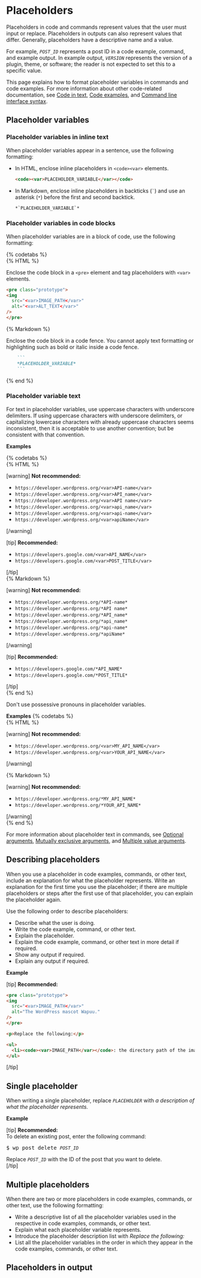 # Placeholders

Placeholders in code and commands represent values that the user must input or replace. Placeholders in outputs can also represent values that differ. Generally, placeholders have a descriptive name and a value.

For example, *`POST_ID`* represents a post ID in a code example, command, and example output. In example output, *`VERSION`* represents the version of a plugin, theme, or software; the reader is not expected to set this to a specific value.

This page explains how to format placeholder variables in commands and code examples. For more information about other code-related documentation, see [Code in text](), [Code examples](), and [Command line interface syntax]().

## Placeholder variables

### Placeholder variables in inline text

When placeholder variables appear in a sentence, use the following formatting:
- In HTML, enclose inline placeholders in `<code><var>` elements.
  ```html
  <code><var>PLACEHOLDER_VARIABLE</var></code>
  ```
- In Markdown, enclose inline placeholders in backticks (``` ` ```) and use an asterisk (`*`) before the first and second backtick.
  ```markdown
  *`PLACEHOLDER_VARIABLE`*
  ```

### Placeholder variables in code blocks

When placeholder variables are in a block of code, use the following formatting:

{% codetabs %}  
{% HTML %}  

Enclose the code block in a `<pre>` element and tag placeholders with `<var>` elements.
```html
<pre class="prototype">
<img
  src="<var>IMAGE_PATH</var>"
  alt="<var>ALT_TEXT</var>"
/>
</pre>
```  
{% Markdown %}  

Enclose the code block in a code fence. You cannot apply text formatting or highlighting such as bold or italic inside a code fence.
```markdown
    ```
    *PLACEHOLDER_VARIABLE*
    ```
```  
{% end %}

### Placeholder variable text

For text in placeholder variables, use uppercase characters with underscore delimiters. If using uppercase characters with underscore delimiters, or capitalizing lowercase characters with already uppercase characters seems inconsistent, then it is acceptable to use another convention; but be consistent with that convention.

**Examples**  

{% codetabs %}  
{% HTML %}  

[warning] **Not recommended:**  
- `https://developer.wordpress.org/<var>API-name</var>`
- `https://developer.wordpress.org/<var>API_name</var>`
- `https://developer.wordpress.org/<var>API name</var>`
- `https://developer.wordpress.org/<var>api_name</var>`
- `https://developer.wordpress.org/<var>api-name</var>`
- `https://developer.wordpress.org/<var>apiName</var>`  

[/warning]  

[tip] **Recommended:**  
- `https://developers.google.com/<var>API_NAME</var>`
- `https://developers.google.com/<var>POST_TITLE</var>`

[/tip]  
{% Markdown %}  

[warning] **Not recommended:**  
- `https://developer.wordpress.org/*API-name*`
- `https://developer.wordpress.org/*API name*`
- `https://developer.wordpress.org/*API_name*`
- `https://developer.wordpress.org/*api_name*`
- `https://developer.wordpress.org/*api-name*`
- `https://developer.wordpress.org/*apiName*`  

[/warning]  

[tip] **Recommended:**  
- `https://developers.google.com/*API_NAME*`
- `https://developers.google.com/*POST_TITLE*`

[/tip]  
{% end %}

Don't use possessive pronouns in placeholder variables.

**Examples**
{% codetabs %}  
{% HTML %}  

[warning] **Not recommended:**  
- `https://developer.wordpress.org/<var>MY_API_NAME</var>`
- `https://developer.wordpress.org/<var>YOUR_API_NAME</var>`  

[/warning]  

{% Markdown %}  

[warning] **Not recommended:**  
- `https://developer.wordpress.org/*MY_API_NAME*`
- `https://developer.wordpress.org/*YOUR_API_NAME*`  

[/warning]  
{% end %}

For more information about placeholder text in commands, see [Optional arguments](), [Mutually exclusive arguments](), and [Multiple value arguments]().

## Describing placeholders

When you use a placeholder in code examples, commands, or other text, include an explanation for what the placeholder represents. Write an explanation for the first time you use the placeholder; if there are multiple placeholders or steps after the first use of that placeholder, you can explain the placeholder again.

Use the following order to describe placeholders:
- Describe what the user is doing.
- Write the code example, command, or other text.
- Explain the placeholder.
- Explain the code example, command, or other text in more detail if required.
- Show any output if required.
- Explain any output if required.

**Example**  

[tip] **Recommended:**  

```html
<pre class="prototype">
<img
  src="<var>IMAGE_PATH</var>"
  alt="The WordPress mascot Wapuu."
/>
</pre>

<p>Replace the following:</p>

<ul>
  <li><code><var>IMAGE_PATH</var></code>: the directory path of the image asset.</li>
</ul>
```  
[/tip]  

## Single placeholder

When writing a single placeholder, replace <code><var>PLACEHOLDER</var></code> with *a description of what the placeholder represents.*

**Example**  

[tip] **Recommended:**  
To delete an existing post, enter the following command:  

<pre>
$ wp post delete <code><var>POST_ID</var></code>
</pre>  

Replace <code><var>POST_ID</var></code> with the ID of the post that you want to delete.  
[/tip]  

## Multiple placeholders

When there are two or more placeholders in code examples, commands, or other text, use the following formatting:
- Write a descriptive list of all the placeholder variables used in the respective in code examples, commands, or other text.
- Explain what each placeholder variable represents.
- Introduce the placeholder description list with *Replace the following:*
- List all the placeholder variables in the order in which they appear in the code examples, commands, or other text.

## Placeholders in output
